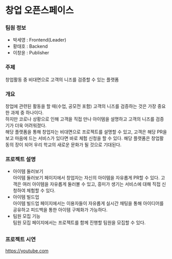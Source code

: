 # 창업 오픈스페이스

### 팀원 정보
* 박세영 : Frontend(Leader)
* 황태호 : Backend
* 이창윤 : Publisher

### 주제  
창업활동 중 비대면으로 고객의 니즈를 검증할 수 있는 플랫폼  

### 개요  
창업에 관련된 활동을 할 때(수업, 공모전 포함) 고객의 니즈를 검증하는 것은 가장 중요한 과제 중 하나이다.  
하지만 코로나 상황으로 인해 고객을 직접 만나 아이템을 설명하고 고객의 니즈를 검증기가 더욱 어려워졌다.   
해당 플랫폼을 통해 창업자는 비대면으로 프로젝트를 설명할 수 있고, 고객은 해당 PR을 보고 마음에 드는 서비스가 있다면 바로 체험 신청을 할 수 있다.
해당 플랫폼은 창업활동의 장이 되어 우리 학교의 새로운 문화가 될 것으로 기대된다.

### 프로젝트 설명
* 아이템 둘러보기  
아이템 둘러보기 페이지에서 창업자는 자신의 아이템을 자유롭게 PR할 수 있다. 고객은 여러 아이템을 자유롭게 둘러볼 수 있고, 흥미가 생기는 서비스에 대해 직접 신청하여 체험할 수 있다.
* 아이템 빌드업  
아이템 빌드업 페이지에서는 이용자들이 자유롭게 실시간 채팅을 통해 아이디어를 공유하고 피드백을 통한 아이템 구체화가 가능하다.
* 팀원 모집 기능  
팀원 모집 페이지에서는 프로젝트를 함께 진행할 팀원을 모집할 수 있다.
##


### 프로젝트 시연
https://youtube.com
